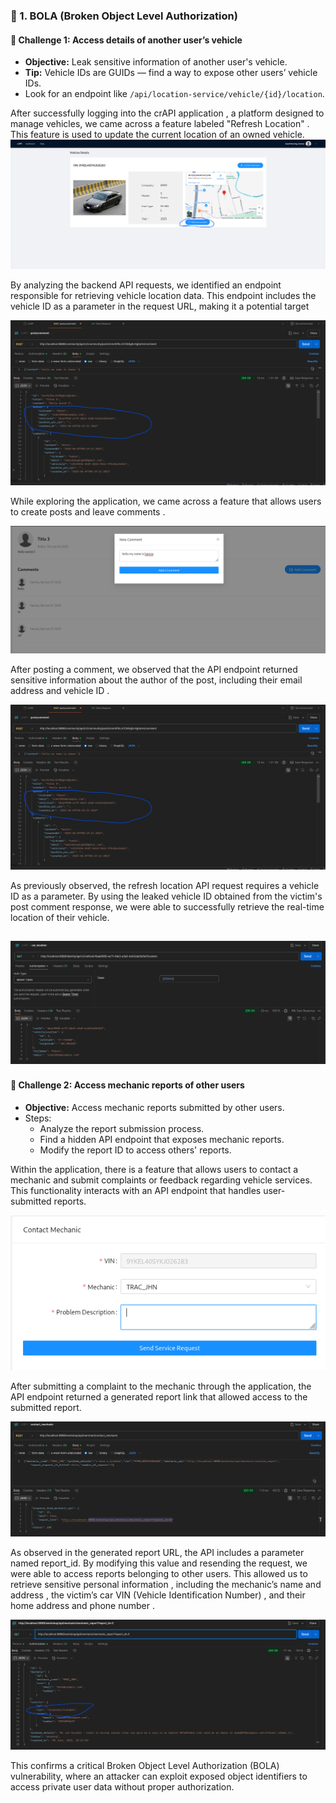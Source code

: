 
### 🔐 1. BOLA (Broken Object Level Authorization)

#### 🔎 Challenge 1: Access details of another user’s vehicle
- **Objective:** Leak sensitive information of another user's vehicle.
- **Tip:** Vehicle IDs are GUIDs — find a way to expose other users’ vehicle IDs.
- Look for an endpoint like `/api/location-service/vehicle/{id}/location`.


After successfully logging into the crAPI application , a platform designed to manage vehicles, we came across a feature labeled "Refresh Location" . This feature is used to update the current location of an owned vehicle.
![image alt](https://github.com/BARGOUG/API_Testing/blob/main/Broken%20Object%20Level%20Authorization/get_location.png?raw=true)


By analyzing the backend API requests, we identified an endpoint responsible for retrieving vehicle location data. This endpoint includes the vehicle ID as a parameter in the request URL, making it a potential target

![image alt](https://github.com/BARGOUG/API_Testing/blob/main/Broken%20Object%20Level%20Authorization/author_id.png?raw=true)

While exploring the application, we came across a feature that allows users to create posts and leave comments .

![image alt](https://github.com/BARGOUG/API_Testing/blob/main/Broken%20Object%20Level%20Authorization/add_comment.png?raw=true)

After posting a comment, we observed that the API endpoint returned sensitive information about the author of the post, including their email address and vehicle ID .

![image alt](https://github.com/BARGOUG/API_Testing/blob/main/Broken%20Object%20Level%20Authorization/author_id.png?raw=true)

As previously observed, the refresh location API request requires a vehicle ID as a parameter. By using the leaked vehicle ID obtained from the victim's post comment response, we were able to successfully retrieve the real-time location of their vehicle.

![image alt](https://github.com/BARGOUG/API_Testing/blob/main/Broken%20Object%20Level%20Authorization/car_location_leaked.png?raw=true)
---




#### 🔎 Challenge 2: Access mechanic reports of other users
- **Objective:** Access mechanic reports submitted by other users.
- Steps:
  - Analyze the report submission process.
  - Find a hidden API endpoint that exposes mechanic reports.
  - Modify the report ID to access others' reports.

 
 Within the application, there is a feature that allows users to contact a mechanic and submit complaints or feedback regarding vehicle services. This functionality interacts with an API endpoint that handles user-submitted reports.

 ![image alt](https://github.com/BARGOUG/API_Testing/blob/main/Broken%20Object%20Level%20Authorization/contact_mechanic.png?raw=true)

 After submitting a complaint to the mechanic through the application, the API endpoint returned a generated report link that allowed access to the submitted report.

 ![image alt](https://github.com/BARGOUG/API_Testing/blob/main/Broken%20Object%20Level%20Authorization/contact_mechanic_post.png?raw=true)

As observed in the generated report URL, the API includes a parameter named report_id. By modifying this value and resending the request, we were able to access reports belonging to other users. This allowed us to retrieve sensitive personal information , including the mechanic’s name and address , the victim’s car VIN (Vehicle Identification Number) , and their home address and phone number .


![image alt](https://github.com/BARGOUG/API_Testing/blob/main/Broken%20Object%20Level%20Authorization/vehicule_vin_leaked.png?raw=true)



 This confirms a critical Broken Object Level Authorization (BOLA) vulnerability, where an attacker can exploit exposed object identifiers to access private user data without proper authorization.




